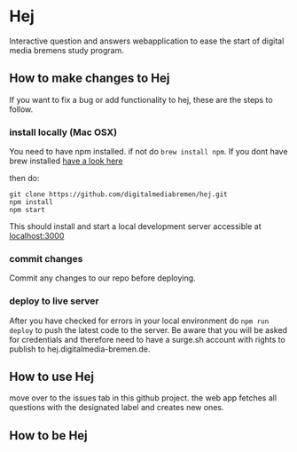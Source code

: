 # Hej
Interactive question and answers webapplication to ease the start of digital media bremens study program.

## How to make changes to Hej

If you want to fix a bug or add functionality to hej, these are the steps to follow.

### install locally (Mac OSX)

You need to have npm installed. if not do `brew install npm`. If you dont have brew installed [have a look here](https://docs.brew.sh/Installation.html)

then do:
```
git clone https://github.com/digitalmediabremen/hej.git
npm install
npm start
```

This should install and start a local development server accessible at [localhost:3000](http://localhost:3000)

### commit changes

Commit any changes to our repo before deploying.

### deploy to live server

After you have checked for errors in your local environment do `npm run deploy` to push the latest code to the server.
Be aware that you will be asked for credentials and therefore need to have a surge.sh account with rights to publish to hej.digitalmedia-bremen.de.

## How to use Hej

move over to the issues tab in this github project. 
the web app fetches all questions with the designated label and creates new ones.

## How to be Hej
